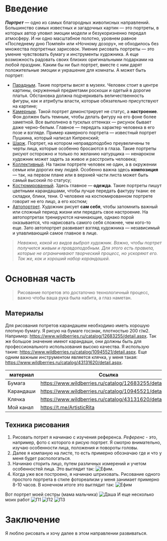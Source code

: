 # Введение

__*Портрет*__ — одно из самых благородных живописных направлений. Большинство самых известных и загадочных картин — это портреты, в которых автор уловил эмоции модели и безукоризненно передал атмосферу. И ни одно масштабное полотно, уровнем равное «Последнему дню Помпей» или «Ночному дозору», не обходилось без множества портретных зарисовок.
Умение рисовать портреты — это умение чувствовать бумагу и инструменты художника. А еще возможность радовать своих близких оригинальными подарками на любой праздник. Каким бы ни был портрет, вместе с ним дарят положительные эмоции и украшение для комнаты. А может быть портрет:
* <u>Парадным</u>. Такие портреты висят в музеях. Человек стоит в центре картины, окруженный предметами роскоши и одетый в дорогие платья. Обстановка должна подчеркивать величественность фигуры, как и атрибуты власти, которые обязательно присутствуют на картине;
* <u>Камерным</u>. Такой портрет демонстрирует не статус, а __настроение__. Фон должен быть темным, чтобы делать фигуру на его фоне более заметной. Все выполнено в тусклых оттенках — рисунок бывает даже черно-белым. Главное — передать характер человека в его позе и взгляде. Пример камерного портрета — известный портрет Пушкина, который написал Кипренский;
* <u>Шарж</u>. Портрет, на котором неправдоподобно преувеличены те черты лица, которые особенно бросаются в глаза. Такие портреты рисуют осторожно и только по желанию натурщика — ненароком художник может задеть за живое и расстроить человека;
* <u>Kоллективный</u>. На таком портрете человек не один, а в окружении семьи или дорогих ему людей. Особенно важна здесь __композиция__ — так, на первом плане или в верхней части листа может быть самый высокий по статусу;
* <u>Kостюмированный</u>. Здесь главное — __одежда__. Такие портреты пишут цветными карандашами, чтобы лучше передать фактуру ткани: ее складки, блики, тени. О человеке на костюмированном портрете говорит не его лицо, а его костюм;
* <u>Автопортрет</u>. Художник рисует __сам себя__, чтобы запомнить важный или сложный период жизни или передать свое настроение. На автопортретах тренируются начинающие, однако порой оказывается, что нарисовать самого себя сложнее, чем кого-то еще. Зато автопортрет развивает взгляд художника — независимый и улавливающий самое главное в лице.

>*Неважно, какой из видов выбрал художник. Важно, чтобы портрет получился живым и правдоподобным. Для этого есть правила, которые не ограничивают творческий процесс, но ускоряют его. Так же, как и хороший набор карандашей*.

# Основная часть
>Рисование потретов это достаточно технологичный процесс, важно чтобы ваша рука была набита, а глаз наметан. 

## Материалы

Для рисования потретов карандашем необходимо иметь хорошую плотную бумагу. Я рисую на бумаге госзнак, плотностью 200 г/м2. Например: <https://www.wildberries.ru/catalog/12683255/detail.aspx>.
Так же большое значение имеют карандаши, они должны быть для профессионального использования высоко качества. Я использую такие: <https://www.wildberries.ru/catalog/10945521/detail.aspx>.
Еще одним важным инструментом является клячка, у меня такая: <https://www.wildberries.ru/catalog/43131620/detail.aspx>.

|материал|Ссылка                                                   |
|---------|---------------------------------------------------------|
|Бумага   |<https://www.wildberries.ru/catalog/12683255/detail.aspx>|
|Карандаши|<https://www.wildberries.ru/catalog/10945521/detail.aspx>|
|Клячка   |<https://www.wildberries.ru/catalog/43131620/detail.aspx>|
|Мой канал|<https://t.me/ArtisticRita>                              |



## Техника рисования
1. Рисовать потрет я начинаю с изучения референса.
*Референс* - это, например, фото с которого я рисую портрет. 
Я смотрю внимательно, изучаю особенности лица, положения и повороты головы.
2. Далее я компаную на листе, то есть примерно обозначаю где и что у меня будет распологаться. 
3. Начинаю сторить лицо, путем различных измерений и учетом особенностей лица. Это выглядит так: ![Ефим](1.jpg).
4. Когда уже все построено, я начинаю штриховать. Рисование одного простого портрета в стиле фотореализм у меня занимает примерно 8-10 часов.
В конечном итоге это выглядит так: ![Ефим](2.jpg)


Вот портрет моей сестры (мама мальчика) ![Даша](3.jpg)
И еще несколько моих работ
![П1](4.jpg)
![П2](5.jpg)
![П3](6.jpg)


# Заключение 

Я люблю рисовать и хочу далее в этом направлении развиваться. 